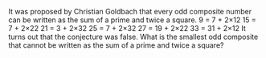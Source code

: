 
It was proposed by Christian Goldbach that every odd composite number can be written as the sum of a prime and twice a square.
9 = 7 + 2&#215;12
15 = 7 + 2&#215;22
21 = 3 + 2&#215;32
25 = 7 + 2&#215;32
27 = 19 + 2&#215;22
33 = 31 + 2&#215;12
It turns out that the conjecture was false.
What is the smallest odd composite that cannot be written as the sum of a prime and twice a square?

